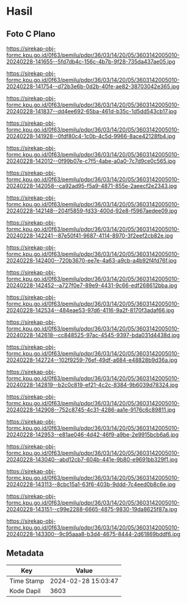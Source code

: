 # Hasil

## Foto C Plano

https://sirekap-obj-formc.kpu.go.id/0f63/pemilu/pdpr/36/03/14/20/05/3603142005010-20240228-141655--5fd7db4c-156c-4b7b-9f28-735da437ae05.jpg

https://sirekap-obj-formc.kpu.go.id/0f63/pemilu/pdpr/36/03/14/20/05/3603142005010-20240228-141754--d72b3e6b-0d2b-40fe-ae82-38703042e365.jpg

https://sirekap-obj-formc.kpu.go.id/0f63/pemilu/pdpr/36/03/14/20/05/3603142005010-20240228-141837--dd4ee692-65ba-461d-b35c-1d5dd543cb17.jpg

https://sirekap-obj-formc.kpu.go.id/0f63/pemilu/pdpr/36/03/14/20/05/3603142005010-20240228-141928--0fdf80c4-1c0b-4c5d-9966-8ace42128fb4.jpg

https://sirekap-obj-formc.kpu.go.id/0f63/pemilu/pdpr/36/03/14/20/05/3603142005010-20240228-142012--0f99b07e-c7f5-4abe-a0a0-7c7d9ce0c565.jpg

https://sirekap-obj-formc.kpu.go.id/0f63/pemilu/pdpr/36/03/14/20/05/3603142005010-20240228-142058--ca92ad95-f5a9-4871-855e-2aeecf2e2343.jpg

https://sirekap-obj-formc.kpu.go.id/0f63/pemilu/pdpr/36/03/14/20/05/3603142005010-20240228-142148--204f5859-fd33-400d-92e8-f5967aedee09.jpg

https://sirekap-obj-formc.kpu.go.id/0f63/pemilu/pdpr/36/03/14/20/05/3603142005010-20240228-142241--87e50f41-9687-4114-8970-3f2eef2cb82e.jpg

https://sirekap-obj-formc.kpu.go.id/0f63/pemilu/pdpr/36/03/14/20/05/3603142005010-20240228-142400--720b3670-ee7e-4a63-a9cb-a4b92f4fd76f.jpg

https://sirekap-obj-formc.kpu.go.id/0f63/pemilu/pdpr/36/03/14/20/05/3603142005010-20240228-142452--a727f0e7-89e9-4431-9c66-edf268612bba.jpg

https://sirekap-obj-formc.kpu.go.id/0f63/pemilu/pdpr/36/03/14/20/05/3603142005010-20240228-142534--484eae53-97d6-4116-9a2f-8170f3adaf66.jpg

https://sirekap-obj-formc.kpu.go.id/0f63/pemilu/pdpr/36/03/14/20/05/3603142005010-20240228-142618--cc848525-97ac-4545-9397-bda031d4438d.jpg

https://sirekap-obj-formc.kpu.go.id/0f63/pemilu/pdpr/36/03/14/20/05/3603142005010-20240228-142724--102f9259-76ef-49df-a684-e48828b9d36a.jpg

https://sirekap-obj-formc.kpu.go.id/0f63/pemilu/pdpr/36/03/14/20/05/3603142005010-20240228-142819--b2c0c819-ef21-4c2c-8384-9b6039d78324.jpg

https://sirekap-obj-formc.kpu.go.id/0f63/pemilu/pdpr/36/03/14/20/05/3603142005010-20240228-142908--752c8745-4c31-4286-aa1e-9176c6c89811.jpg

https://sirekap-obj-formc.kpu.go.id/0f63/pemilu/pdpr/36/03/14/20/05/3603142005010-20240228-142953--e81ae046-4d42-46f9-a9be-2e9915bcb6a6.jpg

https://sirekap-obj-formc.kpu.go.id/0f63/pemilu/pdpr/36/03/14/20/05/3603142005010-20240228-143040--abd12cb7-604b-441e-9b80-e9691bb329f1.jpg

https://sirekap-obj-formc.kpu.go.id/0f63/pemilu/pdpr/36/03/14/20/05/3603142005010-20240228-143113--8cbc15a1-63f6-403b-9ddd-7c4eed0b8c6e.jpg

https://sirekap-obj-formc.kpu.go.id/0f63/pemilu/pdpr/36/03/14/20/05/3603142005010-20240228-143151--c99e2288-6665-4875-9830-19da8625f87a.jpg

https://sirekap-obj-formc.kpu.go.id/0f63/pemilu/pdpr/36/03/14/20/05/3603142005010-20240228-143300--9c95aaa8-b3d4-4675-8444-2d61869bddf6.jpg


## Metadata

| Key        | Value               |
| ---------- | ------------------- |
| Time Stamp | 2024-02-28 15:03:47 |
| Kode Dapil | 3603                |



